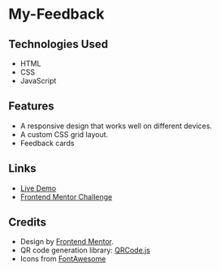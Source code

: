# My-Feedback


## Technologies Used

- HTML
- CSS
- JavaScript

## Features

- A responsive design that works well on different devices.
- A custom CSS grid layout.
- Feedback cards

## Links

- [Live Demo](https://codewithmohaimin.github.io/My-Feedback/)
- [Frontend Mentor Challenge](https://www.youtube.com/@CodeWithMohaimin)

## Credits

- Design by [Frontend Mentor](https://www.youtube.com/@CodeWithMohaimin).
- QR code generation library: [QRCode.js](https://www.youtube.com/@CodeWithMohaimin)
- Icons from [FontAwesome](https://www.youtube.com/@CodeWithMohaimin)

